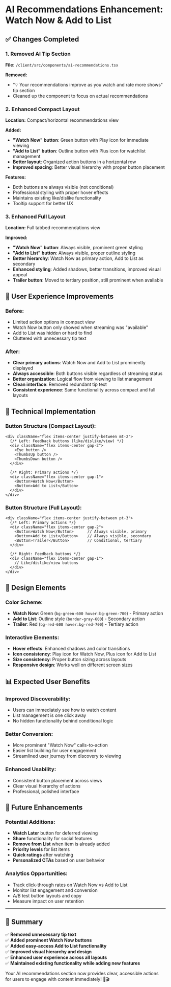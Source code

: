 # AI Recommendations Enhancement: Watch Now & Add to List

## ✅ Changes Completed

### 1. **Removed AI Tip Section**
**File:** `/client/src/components/ai-recommendations.tsx`

**Removed:**
- "💡 Your recommendations improve as you watch and rate more shows" tip section
- Cleaned up the component to focus on actual recommendations

### 2. **Enhanced Compact Layout**
**Location:** Compact/horizontal recommendations view

**Added:**
- **"Watch Now" button**: Green button with Play icon for immediate viewing
- **"Add to List" button**: Outline button with Plus icon for watchlist management
- **Better layout**: Organized action buttons in a horizontal row
- **Improved spacing**: Better visual hierarchy with proper button placement

**Features:**
- Both buttons are always visible (not conditional)
- Professional styling with proper hover effects
- Maintains existing like/dislike functionality
- Tooltip support for better UX

### 3. **Enhanced Full Layout** 
**Location:** Full tabbed recommendations view

**Improved:**
- **"Watch Now" button**: Always visible, prominent green styling
- **"Add to List" button**: Always visible, proper outline styling  
- **Better hierarchy**: Watch Now as primary action, Add to List as secondary
- **Enhanced styling**: Added shadows, better transitions, improved visual appeal
- **Trailer button**: Moved to tertiary position, still prominent when available

## 🎯 User Experience Improvements

### Before:
- Limited action options in compact view
- Watch Now button only showed when streaming was "available"
- Add to List was hidden or hard to find
- Cluttered with unnecessary tip text

### After:
- **Clear primary actions**: Watch Now and Add to List prominently displayed
- **Always accessible**: Both buttons visible regardless of streaming status
- **Better organization**: Logical flow from viewing to list management
- **Clean interface**: Removed redundant tip text
- **Consistent experience**: Same functionality across compact and full layouts

## 🔧 Technical Implementation

### Button Structure (Compact Layout):
```tsx
<div className="flex items-center justify-between mt-2">
  {/* Left: Feedback buttons (like/dislike/view) */}
  <div className="flex items-center gap-2">
    <Eye button />
    <ThumbsUp button />
    <ThumbsDown button />
  </div>
  
  {/* Right: Primary actions */}
  <div className="flex items-center gap-1">
    <Button>Watch Now</Button>
    <Button>Add to List</Button>
  </div>
</div>
```

### Button Structure (Full Layout):
```tsx
<div className="flex items-center justify-between pt-3">
  {/* Left: Primary actions */}
  <div className="flex items-center gap-2">
    <Button>Watch Now</Button>      // Always visible, primary
    <Button>Add to List</Button>    // Always visible, secondary  
    <Button>Trailer</Button>        // Conditional, tertiary
  </div>
  
  {/* Right: Feedback buttons */}
  <div className="flex items-center gap-1">
    // Like/dislike/view buttons
  </div>
</div>
```

## 🎨 Design Elements

### Color Scheme:
- **Watch Now**: Green (`bg-green-600 hover:bg-green-700`) - Primary action
- **Add to List**: Outline style (`border-gray-600`) - Secondary action  
- **Trailer**: Red (`bg-red-600 hover:bg-red-700`) - Tertiary action

### Interactive Elements:
- **Hover effects**: Enhanced shadows and color transitions
- **Icon consistency**: Play icon for Watch Now, Plus icon for Add to List
- **Size consistency**: Proper button sizing across layouts
- **Responsive design**: Works well on different screen sizes

## 📊 Expected User Benefits

### Improved Discoverability:
- Users can immediately see how to watch content
- List management is one click away
- No hidden functionality behind conditional logic

### Better Conversion:
- More prominent "Watch Now" calls-to-action
- Easier list building for user engagement
- Streamlined user journey from discovery to viewing

### Enhanced Usability:
- Consistent button placement across views
- Clear visual hierarchy of actions
- Professional, polished interface

## 🚀 Future Enhancements

### Potential Additions:
- **Watch Later** button for deferred viewing
- **Share** functionality for social features
- **Remove from List** when item is already added
- **Priority levels** for list items
- **Quick ratings** after watching
- **Personalized CTAs** based on user behavior

### Analytics Opportunities:
- Track click-through rates on Watch Now vs Add to List
- Monitor list engagement and conversion
- A/B test button layouts and copy
- Measure impact on user retention

---

## 🎉 Summary

✅ **Removed unnecessary tip text**  
✅ **Added prominent Watch Now buttons**  
✅ **Added easy-access Add to List functionality**  
✅ **Improved visual hierarchy and design**  
✅ **Enhanced user experience across all layouts**  
✅ **Maintained existing functionality while adding new features**

Your AI recommendations section now provides clear, accessible actions for users to engage with content immediately! 🚀🎬
